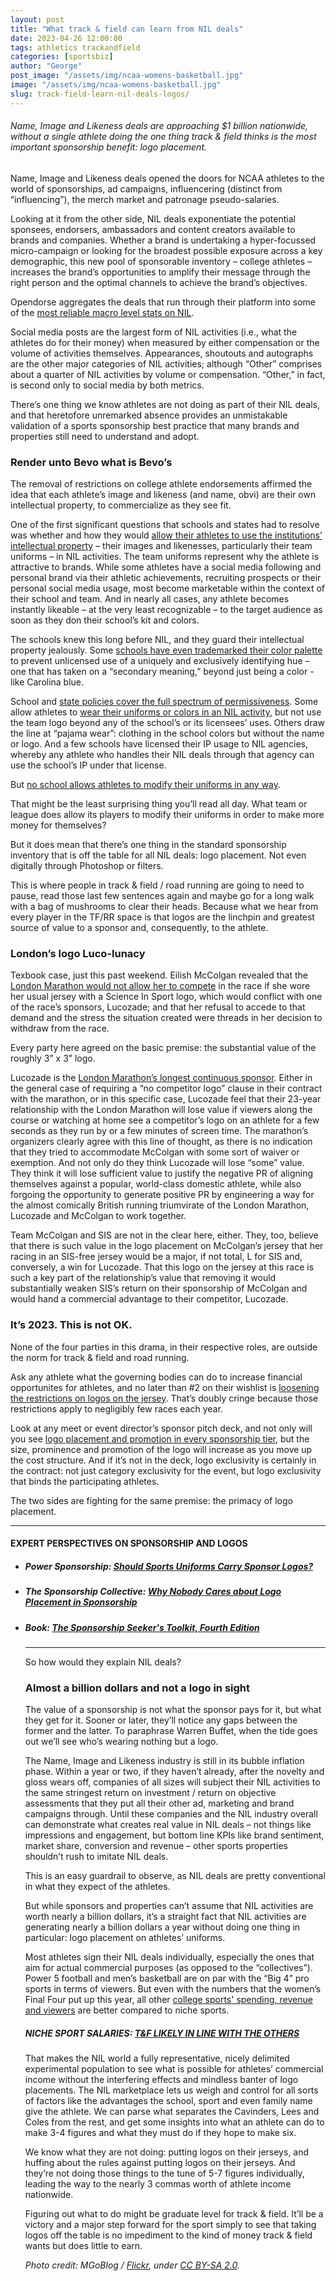 ```yaml
---
layout: post
title: "What track & field can learn from NIL deals"
date: 2023-04-26 12:00:00
tags: athletics trackandfield
categories: [sportsbiz]
author: "George"
post_image: "/assets/img/ncaa-womens-basketball.jpg"
image: "/assets/img/ncaa-womens-basketball.jpg"
slug: track-field-learn-nil-deals-logos/
---
```

<h6>Name, Image and Likeness deals are approaching $1 billion nationwide, without a single athlete doing the one thing track & field thinks is the most important sponsorship benefit: logo placement.</h6>

Name, Image and Likeness deals opened the doors for NCAA athletes to the world of sponsorships, ad campaigns, influencering (distinct from “influencing”), the merch market and patronage pseudo-salaries.

Looking at it from the other side, NIL deals exponentiate the potential sponsees, endorsers, ambassadors and content creators available to brands and companies. Whether a brand is undertaking a hyper-focussed micro-campaign or looking for the broadest possible exposure across a key demographic, this new pool of sponsorable inventory – college athletes – increases the brand’s opportunities to amplify their message through the right person and the optimal channels to achieve the brand’s objectives.

Opendorse aggregates the deals that run through their platform into some of the [most reliable macro level stats on NIL](https://biz.opendorse.com/nil-insights/). 

Social media posts are the largest form of NIL activities (i.e., what the athletes do for their money) when measured by either compensation or the volume of activities themselves. Appearances, shoutouts and autographs are the other major categories of NIL activities; although “Other” comprises about a quarter of NIL activities by volume or compensation. “Other,” in fact, is second only to social media by both metrics. 

There’s one thing we know athletes are not doing as part of their NIL deals, and that heretofore unremarked absence provides an unmistakable validation of a sports sponsorship best practice that many brands and properties still need to understand and adopt.

### Render unto Bevo what is Bevo’s

The removal of restrictions on college athlete endorsements affirmed the idea that each athlete’s image and likeness (and name, obvi) are their own intellectual property, to commercialize as they see fit. 

One of the first significant questions that schools and states had to resolve was whether and how they would [allow their athletes to use the institutions’ intellectual property](https://sportslitigationalert.com/use-of-school-colors-poses-yet-another-potential-legal-issue-on-nil-landscape/) – their images and likenesses, particularly their team uniforms – in NIL activities. The team uniforms represent why the athlete is attractive to brands. While some athletes have a social media following and personal brand via their athletic achievements, recruiting prospects or their personal social media usage, most become marketable within the context of their school and team. And in nearly all cases, any athlete becomes instantly likeable – at the very least recognizable – to the target audience as soon as they don their school’s kit and colors.

The schools knew this long before NIL, and they guard their intellectual property jealously. Some [schools have even trademarked their color palette](https://www.insidehighered.com/news/2008/12/01/newest-trademark-college-colors) to prevent unlicensed use of a uniquely and exclusively identifying hue – one that has taken on a “secondary meaning,” beyond just being a color - like Carolina blue. 

School and [state policies cover the full spectrum of permissiveness](https://www.on3.com/nil/news/oklahoma-legislature-sends-transformative-nil-bill-to-governor-kevin-stitt-ou-sooners-osu-cowboys/). Some allow athletes to [wear their uniforms or colors in an NIL activity](https://www.on3.com/news/uva-strikes-deal-to-allow-athletes-to-profit-off-nil-with-school-logos/), but not use the team logo beyond any of the school’s or its licensees’ uses. Others draw the line at “pajama wear”: clothing in the school colors but without the name or logo. And a few schools have licensed their IP usage to NIL agencies, whereby any athlete who handles their NIL deals through that agency can use the school’s IP under that license.

But [no school allows athletes to modify their uniforms in any way](https://biz.opendorse.com/blog/nil-compliance-reminders-for-2022/). 

That might be the least surprising thing you’ll read all day. What team or league does allow its players to modify their uniforms in order to make more money for themselves?

But it does mean that there’s one thing in the standard sponsorship inventory that is off the table for all NIL deals: logo placement. Not even digitally through Photoshop or filters.

This is where people in track & field / road running are going to need to pause, read those last few sentences again and maybe go for a long walk with a bag of mushrooms to clear their heads. Because what we hear from every player in the TF/RR space is that logos are the linchpin and greatest source of value to a sponsor and, consequently, to the athlete. 

### London’s logo Luco-lunacy

Texbook case, just this past weekend. Eilish McColgan revealed that the [London Marathon would not allow her to compete](https://twitter.com/EilishMccolgan/status/1649401370322124807) in the race if she wore her usual jersey with a Science In Sport logo, which would conflict with one of the race’s sponsors, Lucozade; and that her refusal to accede to that demand and the stress the situation created were threads in her decision to withdraw from the race. 

Every party here agreed on the basic premise: the substantial value of the roughly 3” x 3” logo. 

Lucozade is the [London Marathon’s longest continuous sponsor](https://www.tcslondonmarathon.com/news-and-media/latest-news/lucozade-sport-becomes-longest-standing-incumbent-partner). Either in the general case of requiring a “no competitor logo” clause in their contract with the marathon, or in this specific case, Lucozade feel that their 23-year relationship with the London Marathon will lose value if viewers along the course or watching at home see a competitor’s logo on an athlete for a few seconds as they run by or a few minutes of screen time. The marathon’s organizers clearly agree with this line of thought, as there is no indication that they tried to accommodate McColgan with some sort of waiver or exemption. And not only do they think Lucozade will lose “some” value. They think it will lose sufficient value to justify the negative PR of aligning themselves against a popular, world-class domestic athlete, while also forgoing the opportunity to generate positive PR by engineering a way for the almost comically British running triumvirate of the London Marathon, Lucozade and McColgan to work together.

Team McColgan and SIS are not in the clear here, either. They, too, believe that there is such value in the logo placement on McColgan’s jersey that her racing in an SIS-free jersey would be a major, if not total, L for SIS and, conversely, a win for Lucozade. That this logo on the jersey at this race is such a key part of the relationship’s value that removing it would substantially weaken SIS’s return on their sponsorship of McColgan and would hand a commercial advantage to their competitor, Lucozade.

### It’s 2023. This is not OK.

None of the four parties in this drama, in their respective roles, are outside the norm for track & field and road running. 

Ask any athlete what the governing bodies can do to increase financial opportunites for athletes, and no later than #2 on their wishlist is [loosening the restrictions on logos on the jersey](https://nalathletics.com/blog/2021/07/14/rule-40-track-and-field). That’s doubly cringe because those restrictions apply to negligibly few races each year. 

Look at any meet or event director’s sponsor pitch deck, and not only will you see [logo placement and promotion in every sponsorship tier](https://powersponsorship.com/increase-sponsorship-revenues-get-creative-benefits/), but the size, prominence and promotion of the logo will increase as you move up the cost structure. And if it’s not in the deck, logo exclusivity is certainly in the contract: not just category exclusivity for the event, but logo exclusivity that binds the participating athletes. 

The two sides are fighting for the same premise: the primacy of logo placement.

<hr/>
<h4>EXPERT PERSPECTIVES ON SPONSORSHIP AND LOGOS</h4>
<ul>
<li><h5>Power Sponsorship: <a href = "https://powersponsorship.com/should-sports-uniforms-carry-sponsor-logos/">Should Sports Uniforms Carry Sponsor Logos?</a></h5></li>
<li><h5>The Sponsorship Collective: <a href="https://sponsorshipcollective.com/why-nobody-cares-about-logo-placement-in-sponsorship/">Why Nobody Cares about Logo Placement in Sponsorship</a></h5></li>
<li><h5>Book: <a href="https://www.amazon.com/dp/0071825797?tag=powersponsors-20&linkCode=ogi&th=1&psc=1">The Sponsorship Seeker's Toolkit, Fourth Edition</a></h5></li>
<hr/>

So how would they explain NIL deals?

### Almost a billion dollars and not a logo in sight

The value of a sponsorship is not what the sponsor pays for it, but what they get for it. Sooner or later, they’ll notice any gaps between the former and the latter. To paraphrase Warren Buffet, when the tide goes out we’ll see who’s wearing nothing but a logo.

The Name, Image and Likeness industry is still in its bubble inflation phase. Within a year or two, if they haven’t already, after the novelty and gloss wears off, companies of all sizes will subject their NIL activities to the same stringest return on investment / return on objective assessments that they put all their other ad, marketing and brand campaigns through. Until these companies and the NIL industry overall can demonstrate what creates real value in NIL deals – not things like impressions and engagement, but bottom line KPIs like brand sentiment, market share, conversion and revenue – other sports properties shouldn’t rush to imitate NIL deals. 

This is an easy guardrail to observe, as NIL deals are pretty conventional in what they expect of the athletes.

But while sponsors and properties can’t assume that NIL activities are worth nearly a billion dollars, it’s a straight fact that NIL activities are generating nearly a billion dollars a year without doing one thing in particular: logo placement on athletes’ uniforms. 

Most athletes sign their NIL deals individually, especially the ones that aim for actual commercial purposes (as opposed to the “collectives”). Power 5 football and men’s basketball are on par with the “Big 4” pro sports in terms of viewers. But even with the numbers that the women’s Final Four put up this year, all other [college sports' spending, revenue and viewers](https://nalathletics.com/blog/2020/06/11/collegiate-spending-track-and-field-governing-bodies) are better compared to niche sports. 

##### NICHE SPORT SALARIES: [T&F LIKELY IN LINE WITH THE OTHERS](https://nalathletics.com/blog/2022/08/16/track-field-niche-sport-attendance-salaries)

That makes the NIL world a fully representative, nicely delimited experimental population to see what is possible for athletes’ commercial income without the interfering effects and mindless banter of logo placements. The NIL marketplace lets us weigh and control for all sorts of factors like the advantages the school, sport and even family name give the athlete. We can parse what separates the Cavinders, Lees and Coles from the rest, and get some insights into what an athlete can do to make 3-4 figures and what they must do if they hope to make six. 

We know what they are not doing: putting logos on their jerseys, and huffing about the rules against putting logos on their jerseys. And they’re not doing those things to the tune of 5-7 figures individually, leading the way to the nearly 3 commas worth of athlete income nationwide.
 
Figuring out what to do might be graduate level for track & field. It’ll be a victory and a major step forward for the sport simply to see that taking logos off the table is no impediment to the kind of money track & field wants but does little to earn. 

<em>Photo credit: MGoBlog / [Flickr](https://flic.kr/p/2n2ebX4), under [CC BY-SA 2.0](https://creativecommons.org/licenses/by-sa/2.0/).</em>

